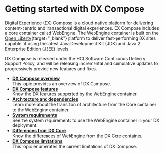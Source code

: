 # Getting started with DX Compose

Digital Experience (DX) Compose is a cloud-native platform for delivering content-centric and transactional digital experiences. DX Compose includes a core container called WebEngine. The WebEngine container is built on the [Open Liberty](https://openliberty.io/){target="_blank"} platform to deliver fast-performing DX sites capable of using the latest Java Development Kit (JDK) and Java 2 Enterprise Edition (J2EE) levels.

DX Compose is released under the HCLSoftware Continuous Delivery Support Policy, and will be releasing incremental and cumulative updates to progressively provide new features and fixes.

-   **[DX Compose overview](overview.md)**  
This topic provides an overview of DX Compose.
-   **[DX Compose features](../getting_started/product_overview/features.md)**  
Know the DX features supported by the WebEngine container.
-   **[Architecture and dependencies](architecture_dependencies.md)**  
Learn more about the transition of architecture from the Core container to the WebEngine container.
-   **[System requirements](system_requirements.md)**  
See the system requirements to use the WebEngine container in your DX deployment.
-   **[Differences from DX Core](differences.md)**  
Know the differences of WebEngine from the DX Core container. 
-   **[DX Compose limitations](limitations.md)**  
This topic enumerates the current limitations of DX Compose.